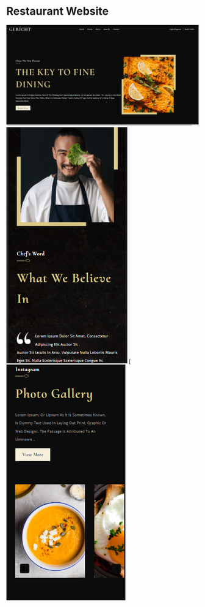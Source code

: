 # Restaurant Website

<img src="https://github.com/matthewowallace/RestaurantWebsite/blob/main/1.png"/>
<span>
  <img src="https://github.com/matthewowallace/RestaurantWebsite/blob/main/Screenshot%202022-02-06%20201616.png"/>
  [<img src="https://github.com/matthewowallace/RestaurantWebsite/blob/main/Screenshot%202022-02-06%20201752.png"/>
 </span>

